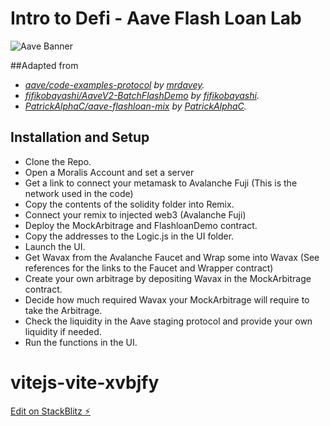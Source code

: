# Intro to Defi - Aave Flash Loan Lab

![Aave Banner](box-img-sm.png)

##Adapted from 
- *[aave/code-examples-protocol](https://github.com/aave/code-examples-protocol) by [mrdavey](https://github.com/mrdavey/).*
- *[fifikobayashi/AaveV2-BatchFlashDemo](https://github.com/aave/code-examples-protocol) by [fifikobayashi](https://github.com/fifikobayashi).*
- *[PatrickAlphaC/aave-flashloan-mix](https://github.com/PatrickAlphaC/aave-flashloan-mix) by [PatrickAlphaC](https://github.com/PatrickAlphaC).*

## Installation and Setup

- Clone the Repo. 
- Open a Moralis Account and set a server
- Get a link to connect your metamask to Avalanche Fuji (This is the network used in the code)
- Copy the contents of the solidity folder into Remix. 
- Connect your remix to injected web3 (Avalanche Fuji)
- Deploy the MockArbitrage and FlashloanDemo contract.
- Copy the addresses to the Logic.js in the UI folder.
- Launch the UI.
- Get Wavax from the Avalanche Faucet and Wrap some into Wavax (See references for the links to the Faucet and Wrapper contract)
- Create your own arbitrage by depositing Wavax in the MockArbitrage contract.
- Decide how much required Wavax your MockArbitrage will require to take the Arbitrage.
- Check the liquidity in the Aave staging protocol and provide your own liquidity if needed.
- Run the functions in the UI.



# vitejs-vite-xvbjfy

[Edit on StackBlitz ⚡️](https://stackblitz.com/edit/vitejs-vite-xvbjfy)
